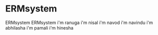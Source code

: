 # ERMsystem
ERMsystem 
ERMsystem 
i'm ranuga
i'm nisal
i'm navod
i'm navindu 
i'm abhilasha
i'm pamali
i'm hinesha 

